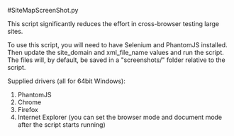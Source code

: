 #SiteMapScreenShot.py

This script significantly reduces the effort in cross-browser testing large sites.

To use this script, you will need to have Selenium and PhantomJS installed. Then update the site_domain and xml_file_name values and run the script. The files will, by default, be saved in a "screenshots/" folder relative to the script.

Supplied drivers (all for 64bit Windows):
1. PhantomJS
2. Chrome
3. Firefox
4. Internet Explorer (you can set the browser mode and document mode after the script starts running)